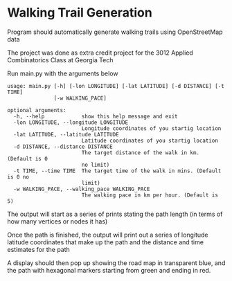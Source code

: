 # Walking Trail Generation
Program should automatically generate walking trails using OpenStreetMap data

The project was done as extra credit project for the 3012 Applied Combinatorics Class at Georgia Tech

Run main.py with the arguments below

```
usage: main.py [-h] [-lon LONGITUDE] [-lat LATITUDE] [-d DISTANCE] [-t TIME]
               [-w WALKING_PACE]

optional arguments:
  -h, --help            show this help message and exit
  -lon LONGITUDE, --longitude LONGITUDE
                        Longitude coordinates of you startig location
  -lat LATITUDE, --latitude LATITUDE
                        Latitude coordinates of you startig location
  -d DISTANCE, --distance DISTANCE
                        The target distance of the walk in km. (Default is 0
                        no limit)
  -t TIME, --time TIME  The target time of the walk in mins. (Default is 0 no
                        limit)
  -w WALKING_PACE, --walking_pace WALKING_PACE
                        The walking pace in km per hour. (Default is 5)
```

The output will start as a series of prints stating the path length (in terms of how many vertices or nodes it has)

Once the path is finished, the output will print out a series of longitude latitude coordinates that make up the path and the distance and time estimates for the path

A display should then pop up showing the road map in transparent blue, and the path with hexagonal markers starting from green and ending in red.

